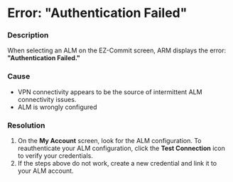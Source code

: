 # Error: "Authentication Failed"

### Description

When selecting an ALM on the EZ-Commit screen, ARM displays the error: **"Authentication Failed."**

### Cause

* VPN connectivity appears to be the source of intermittent ALM connectivity issues.
* ALM is wrongly configured

### Resolution

1. On the **My Account** screen, look for the ALM configuration. To reauthenticate your ALM configuration, click the **Test Connection** icon to verify your credentials.
2. If the steps above do not work, create a new credential and link it to your ALM account.
